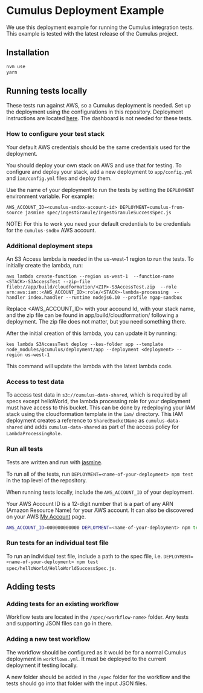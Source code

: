#  Cumulus Deployment Example 

We use this deployment example for running the Cumulus integration tests. This example is tested with the latest release of the Cumulus project.

## Installation

```bash
nvm use
yarn
```

## Running tests locally

These tests run against AWS, so a Cumulus deployment is needed. Set up the deployment using the configurations in this repository. Deployment instructions are located [here](https://cumulus-nasa.github.io/docs/deployment.html). The dashboard is not needed for these tests.

### How to configure your test stack

Your default AWS credentials should be the same credentials used for the deployment.

You should deploy your own stack on AWS and use that for testing. To configure and deploy your stack, add a new deployment to `app/config.yml` and `iam/config.yml` files and deploy them.

Use the name of your deployment to run the tests by setting the `DEPLOYMENT` environment variable. For example:

```
AWS_ACCOUNT_ID=<cumulus-sndbx-account-id> DEPLOYMENT=cumulus-from-source jasmine spec/ingestGranule/IngestGranuleSuccessSpec.js
```

NOTE: For this to work you need your default credentials to be credentials for the `cumulus-sndbx` AWS account.

### Additional deployment steps

An S3 Access lambda is needed in the us-west-1 region to run the tests. To initially create the lambda, run:

```
aws lambda create-function --region us-west-1  --function-name <STACK>-S3AccessTest --zip-file fileb://app/build/cloudformation/<ZIP>-S3AccessTest.zip  --role arn:aws:iam::<AWS_ACCOUNT_ID>:role/<STACK>-lambda-processing  --handler index.handler --runtime nodejs6.10 --profile ngap-sandbox
```

Replace <AWS_ACCOUNT_ID> with your accound Id, <STACK> with your stack name, and the zip file <ZIP> can be found in app/build/cloudformation/ following a deployment. The zip file does not matter, but you need something there. 

After the initial creation of this lambda, you can update it by running:

```
kes lambda S3AccessTest deploy --kes-folder app --template node_modules/@cumulus/deployment/app --deployment <deployment> --region us-west-1
```

This command will update the lambda with the latest lambda code.

### Access to test data

To access test data in `s3://cumulus-data-shared`, which is required by all specs except helloWorld, the lambda processing role for your deployment must have access to this bucket. This can be done by redeploying your IAM stack using the cloudformation template in the `iam/` directory. This IAM deployment creates a reference to `SharedBucketName` as `cumulus-data-shared` and adds `cumulus-data-shared` as part of the access policy for `LambdaProcessingRole`.

### Run all tests

Tests are written and run with [jasmine](https://jasmine.github.io/setup/nodejs.html).

To run all of the tests, run `DEPLOYMENT=<name-of-your-deployment> npm test` in the top level of the repository.

When running tests locally, include the `AWS_ACCOUNT_ID` of your deployment.

Your AWS Account ID is a 12-digit number that is a part of any ARN (Amazon Resource Name) for your AWS account. It can also be discovered on your AWS [My Account](https://console.aws.amazon.com/billing/home?#/account) page.

```bash
AWS_ACCOUNT_ID=000000000000 DEPLOYMENT=<name-of-your-deployment> npm test
```

### Run tests for an individual test file

To run an individual test file, include a path to the spec file, i.e. `DEPLOYMENT=<name-of-your-deployment> npm test spec/helloWorld/HelloWorldSuccessSpec.js`.

## Adding tests

### Adding tests for an existing workflow

Workflow tests are located in the `/spec/<workflow-name>` folder. Any tests and supporting JSON files can go in there. 

### Adding a new test workflow

The workflow should be configured as it would be for a normal Cumulus deployment in `workflows.yml`. It must be deployed to the current deployment if testing locally.

A new folder should be added in the `/spec` folder for the workflow and the tests should go into that folder with the input JSON files. 
